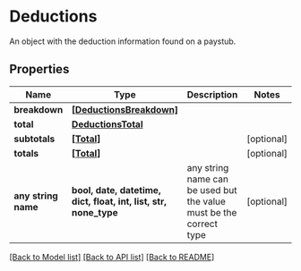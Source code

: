 # Deductions

An object with the deduction information found on a paystub.

## Properties
Name | Type | Description | Notes
------------ | ------------- | ------------- | -------------
**breakdown** | [**[DeductionsBreakdown]**](DeductionsBreakdown.md) |  | 
**total** | [**DeductionsTotal**](DeductionsTotal.md) |  | 
**subtotals** | [**[Total]**](Total.md) |  | [optional] 
**totals** | [**[Total]**](Total.md) |  | [optional] 
**any string name** | **bool, date, datetime, dict, float, int, list, str, none_type** | any string name can be used but the value must be the correct type | [optional]

[[Back to Model list]](../README.md#documentation-for-models) [[Back to API list]](../README.md#documentation-for-api-endpoints) [[Back to README]](../README.md)


